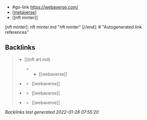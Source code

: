 - #go-link https://webaverse.com/
- [[metaverse]]
- [[nft minter]]

[//begin]: # "Autogenerated link references for markdown compatibility"
[metaverse]: metaverse.md "metaverse"
[nft minter]: nft minter.md "nft minter"
[//end]: # "Autogenerated link references"

## Backlinks

> - [](nft art.md)
>   - -	[[webaverse]]
>    
> - [](2021-05-04.md)
>   - [[webaverse]]
>    
> - [](2021-05-03.md)
>   - [[webaverse]]
>    
> - [](metaverse.md)
>   - [[webaverse]]

_Backlinks last generated 2022-01-28 07:55:20_
